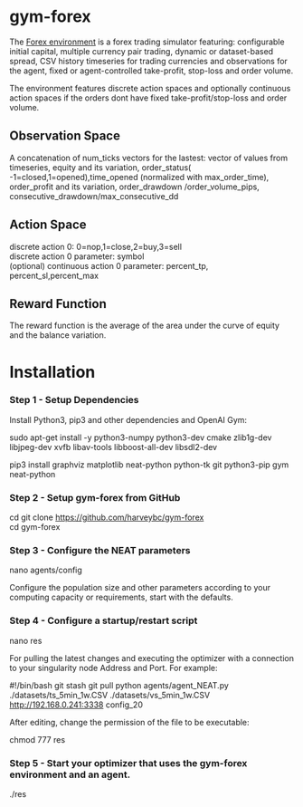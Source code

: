 # gym-forex

The [Forex environment](https://github.com/harveybc/gym-forex) is a forex
trading simulator featuring: configurable initial capital, multiple currency pair
trading, dynamic or dataset-based spread, CSV history timeseries for trading
currencies and observations for the agent, fixed or agent-controlled take-profit, stop-loss and order volume.

The environment features discrete action spaces and optionally continuous
action spaces if the orders dont have fixed take-profit/stop-loss and order
volume.

## Observation Space

A concatenation of num_ticks vectors for the lastest: 
vector of values from timeseries, equity and its variation, 
order_status( -1=closed,1=opened),time_opened (normalized with
max_order_time), order_profit and its variation, order_drawdown
/order_volume_pips,  consecutive_drawdown/max_consecutive_dd

## Action Space

discrete action 0: 0=nop,1=close,2=buy,3=sell  
discrete action 0 parameter: symbol  
(optional) continuous action 0 parameter: percent_tp, percent_sl,percent_max  

## Reward Function

The reward function is the average of the area under the curve of equity and the 
balance variation.

# Installation
### Step 1 - Setup Dependencies

Install Python3, pip3 and other dependencies and OpenAI Gym:  

sudo apt-get install -y python3-numpy python3-dev cmake zlib1g-dev libjpeg-dev xvfb libav-tools libboost-all-dev libsdl2-dev  

pip3 install graphviz matplotlib neat-python python-tk git python3-pip gym neat-python

### Step 2 - Setup gym-forex from GitHub

cd 
git clone https://github.com/harveybc/gym-forex  
cd gym-forex  

  
### Step 3 - Configure the NEAT parameters

nano agents/config  

Configure the population size and other parameters according to your computing 
capacity or requirements, start with the defaults.

### Step 4 - Configure a startup/restart script

nano res  

For pulling the latest changes and executing the optimizer with a connection to 
your singularity node Address and Port. For example:  

#!/bin/bash
git stash
git pull
python agents/agent_NEAT.py ./datasets/ts_5min_1w.CSV ./datasets/vs_5min_1w.CSV http://192.168.0.241:3338 config_20

After editing, change the permission of the file to be executable:  

chmod 777 res  

### Step 5 - Start your optimizer that uses the gym-forex environment and an agent.

./res  


